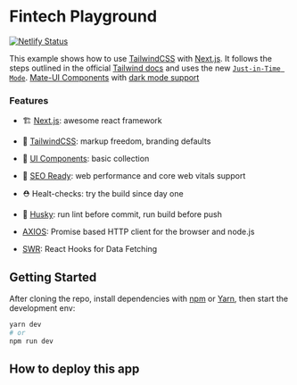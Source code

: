 # Fintech Playground

[![Netlify Status](https://api.netlify.com/api/v1/badges/bce79b8a-5134-480b-9928-5847fc8a2cd9/deploy-status)](https://app.netlify.com/sites/fintech-playground/deploys)

This example shows how to use [TailwindCSS](https://tailwindcss.com/) with [Next.js](https://nextjs.org).
It follows the steps outlined in the official [Tailwind docs](https://tailwindcss.com/docs/guides/nextjs) and uses the new [`Just-in-Time Mode`](https://tailwindcss.com/docs/just-in-time-mode). [Mate-UI Components](https://mate-ui.truenorth.co) with [dark mode support](https://github.com/pacocoursey/next-themes)

### Features

- 🏗 [Next.js](https://nextjs.org): awesome react framework
- 🌈 [TailwindCSS](https://tailwindcss.com/): markup freedom, branding defaults
- 🧩 [UI Components](https://mate-ui.truenorth.co): basic collection
- 🎯 [SEO Ready](https://nextjs.org/learn/seo/introduction-to-seo): web performance and core web vitals support
- ⛑ Healt-checks: try the build since day one
- 🐶 [Husky](https://github.com/typicode/husky): run lint before commit, run build before push

- [AXIOS](https://axios-http.com/): Promise based HTTP client for the browser and node.js
- [SWR](https://swr.vercel.app/): React Hooks for Data Fetching

## Getting Started

After cloning the repo, install dependencies with [npm](https://docs.npmjs.com/cli/init) or [Yarn](https://yarnpkg.com/lang/en/docs/cli/create/), then start the development env:

```bash
yarn dev
# or
npm run dev
```

## How to deploy this app
